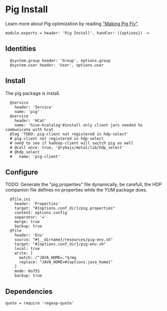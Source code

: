 
# Pig Install

Learn more about Pig optimization by reading ["Making Pig Fly"][fly].

    module.exports = header: 'Pig Install', handler: ({options}) ->

## Identities

      @system.group header: 'Group', options.group
      @system.user header: 'User', options.user

## Install

The pig package is install.

      @service
        header: 'Service'
        name: 'pig'
      @service
        header: 'HCat'
        name: 'hive-hcatalog'#install only client jars needed to communicate with hcat
      @log 'TODO: pig-client not registered in hdp-select'
      # pig-client not registered in hdp-select
      # need to see if hadoop-client will switch pig as well
      # @call once: true, '@rybajs/metal/lib/hdp_select'
      # @hdp_select
      #   name: 'pig-client'

## Configure

TODO: Generate the "pig.properties" file dynamically, be carefull, the HDP
companion file defines no properties while the YUM package does.

      @file.ini
        header: 'Properties'
        target: "#{options.conf_dir}/pig.properties"
        content: options.config
        separator: '='
        merge: true
        backup: true
      @file
        header: 'Env'
        source: "#{__dirname}/resources/pig-env.sh"
        target: "#{options.conf_dir}/pig-env.sh"
        local: true
        write: [
          match: /^JAVA_HOME=.*$/mg
          replace: "JAVA_HOME=#{options.java_home}"
        ]
        mode: 0o755
        backup: true

## Dependencies

    quote = require 'regexp-quote'

[fly]: http://chimera.labs.oreilly.com/books/1234000001811/ch08.html
